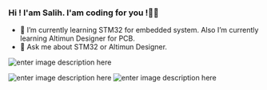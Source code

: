 ﻿### Hi ! I'am Salih. I'am coding for you !🙋‍♂️

-   🌱  I’m currently learning STM32 for embedded system. Also I’m currently learning Altimun Designer for PCB.
-   💬  Ask me about STM32 or Altimun Designer.

![enter image description here](https://www.altium.com/documentation/sites/default/files/wiki_attachments/296650/RotationalSphere2.gif)

![enter image description here](https://wiki.st.com/stm32mcu/nsfr_img_auth.php/3/3e/MainPrinciples.gif)
![enter image description here](https://raw.githubusercontent.com/BrunnerLivio/brunnerlivio/master/images/marquee.svg)
